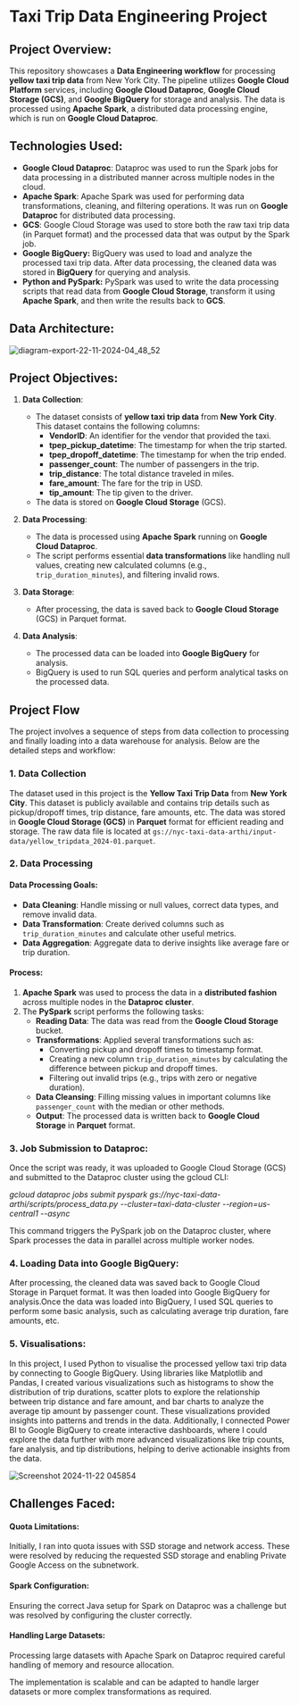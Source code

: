 # Taxi Trip Data Engineering Project


## Project Overview: ##

This repository showcases a **Data Engineering workflow** for processing **yellow taxi trip data** from New York City. The pipeline utilizes **Google Cloud Platform** services, including **Google Cloud Dataproc**, **Google Cloud Storage (GCS)**, and **Google BigQuery** for storage and analysis. The data is processed using **Apache Spark**, a distributed data processing engine, which is run on **Google Cloud Dataproc**.


## Technologies Used: ##

- **Google Cloud Dataproc**: Dataproc was used to run the Spark jobs for data processing in a distributed manner across multiple nodes in the cloud.
- **Apache Spark**: Apache Spark was used for performing data transformations, cleaning, and filtering operations. It was run on **Google Dataproc** for distributed data processing.
- **GCS**: Google Cloud Storage was used to store both the raw taxi trip data (in Parquet format) and the processed data that was output by the Spark job. 
- **Google BigQuery:** BigQuery was used to load and analyze the processed taxi trip data. After data processing, the cleaned data was stored in **BigQuery** for querying and analysis.
- **Python and PySpark:** PySpark was used to write the data processing scripts that read data from **Google Cloud Storage**, transform it using **Apache Spark**, and then write the results back to **GCS**.


## Data Architecture: ##

![diagram-export-22-11-2024-04_48_52](https://github.com/user-attachments/assets/9775caf2-606a-4478-9343-45225a4ff684)



## Project Objectives: ## 

1. **Data Collection**:
   - The dataset consists of **yellow taxi trip data** from **New York City**. This dataset contains the following columns:
     - **VendorID**: An identifier for the vendor that provided the taxi.
     - **tpep_pickup_datetime**: The timestamp for when the trip started.
     - **tpep_dropoff_datetime**: The timestamp for when the trip ended.
     - **passenger_count**: The number of passengers in the trip.
     - **trip_distance**: The total distance traveled in miles.
     - **fare_amount**: The fare for the trip in USD.
     - **tip_amount**: The tip given to the driver.
   - The data is stored on **Google Cloud Storage** (GCS).

2. **Data Processing**:
   - The data is processed using **Apache Spark** running on **Google Cloud Dataproc**.
   - The script performs essential **data transformations** like handling null values, creating new calculated columns (e.g., `trip_duration_minutes`), and filtering invalid rows.

3. **Data Storage**:
   - After processing, the data is saved back to **Google Cloud Storage** (GCS) in Parquet format.

4. **Data Analysis**:
   - The processed data can be loaded into **Google BigQuery** for analysis.
   - BigQuery is used to run SQL queries and perform analytical tasks on the processed data.


## Project Flow

The project involves a sequence of steps from data collection to processing and finally loading into a data warehouse for analysis. Below are the detailed steps and workflow:

### **1. Data Collection**

The dataset used in this project is the **Yellow Taxi Trip Data** from **New York City**. This dataset is publicly available and contains trip details such as pickup/dropoff times, trip distance, fare amounts, etc. The data was stored in **Google Cloud Storage (GCS)** in **Parquet** format for efficient reading and storage. The raw data file is located at `gs://nyc-taxi-data-arthi/input-data/yellow_tripdata_2024-01.parquet`.

### **2. Data Processing**

#### **Data Processing Goals**:
- **Data Cleaning**: Handle missing or null values, correct data types, and remove invalid data.
- **Data Transformation**: Create derived columns such as `trip_duration_minutes` and calculate other useful metrics.
- **Data Aggregation**: Aggregate data to derive insights like average fare or trip duration.

#### **Process**:
1. **Apache Spark** was used to process the data in a **distributed fashion** across multiple nodes in the **Dataproc cluster**.
2. The **PySpark** script performs the following tasks:
   - **Reading Data**: The data was read from the **Google Cloud Storage** bucket.
   - **Transformations**: Applied several transformations such as:
     - Converting pickup and dropoff times to timestamp format.
     - Creating a new column `trip_duration_minutes` by calculating the difference between pickup and dropoff times.
     - Filtering out invalid trips (e.g., trips with zero or negative duration).
   - **Data Cleansing**: Filling missing values in important columns like `passenger_count` with the median or other methods.
   - **Output**: The processed data is written back to **Google Cloud Storage** in **Parquet** format.


### **3. Job Submission to Dataproc:** <br>
Once the script was ready, it was uploaded to Google Cloud Storage (GCS) and submitted to the Dataproc cluster using the gcloud CLI:<br>

*gcloud dataproc jobs submit pyspark gs://nyc-taxi-data-arthi/scripts/process_data.py --cluster=taxi-data-cluster --region=us-central1 --async*<br>

This command triggers the PySpark job on the Dataproc cluster, where Spark processes the data in parallel across multiple worker nodes.

### **4. Loading Data into Google BigQuery:**
After processing, the cleaned data was saved back to Google Cloud Storage in Parquet format. It was then loaded into Google BigQuery for analysis.Once the data was loaded into BigQuery, I used SQL queries to perform some basic analysis, such as calculating average trip duration, fare amounts, etc.<br>

### **5. Visualisations:**

In this project, I used Python to visualise the processed yellow taxi trip data by connecting to Google BigQuery. Using libraries like Matplotlib and Pandas, I created various visualizations such as histograms to show the distribution of trip durations, scatter plots to explore the relationship between trip distance and fare amount, and bar charts to analyze the average tip amount by passenger count. These visualizations provided insights into patterns and trends in the data. Additionally, I connected Power BI to Google BigQuery to create interactive dashboards, where I could explore the data further with more advanced visualizations like trip counts, fare analysis, and tip distributions, helping to derive actionable insights from the data.<br>

![Screenshot 2024-11-22 045854](https://github.com/user-attachments/assets/0be1b39e-3af0-4f88-b1c7-6b8af4fbf898)



## Challenges Faced: 
#### Quota Limitations:<br>
Initially, I ran into quota issues with SSD storage and network access. These were resolved by reducing the requested SSD storage and enabling Private Google Access on the subnetwork.
#### Spark Configuration:<br>
Ensuring the correct Java setup for Spark on Dataproc was a challenge but was resolved by configuring the cluster correctly.
#### Handling Large Datasets:<br>
Processing large datasets with Apache Spark on Dataproc required careful handling of memory and resource allocation.


The implementation is scalable and can be adapted to handle larger datasets or more complex transformations as required.

